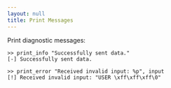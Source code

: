 ```yaml
---
layout: null
title: Print Messages
---
```


Print diagnostic messages:

    >> print_info "Successfully sent data."
    [-] Successfully sent data.

    >> print_error "Received invalid input: %p", input
    [!] Received invalid input: "USER \xff\xff\xff\0"

